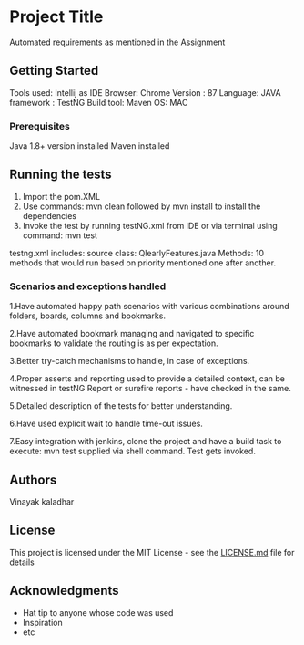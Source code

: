 # Project Title

Automated requirements as mentioned in the Assignment

## Getting Started

Tools used: Intellij as IDE
Browser: Chrome Version : 87
Language: JAVA
framework : TestNG
Build tool: Maven
OS: MAC

### Prerequisites

Java 1.8+ version installed
Maven installed

## Running the tests

1. Import the pom.XML
2. Use commands: mvn clean followed by mvn install to install the dependencies
3. Invoke the test by running testNG.xml from IDE or
   via terminal using command: mvn test

testng.xml includes:
source class: QlearlyFeatures.java
Methods: 10 methods that would run based on priority mentioned one after another.

### Scenarios and exceptions handled

1.Have automated happy path scenarios with various combinations around folders, boards, columns and bookmarks.

2.Have automated bookmark managing and navigated to specific bookmarks to validate the routing is as per expectation.

3.Better try-catch mechanisms to handle, in case of exceptions.

4.Proper asserts and reporting used to provide a detailed context, can be witnessed in testNG Report or surefire reports - have checked in the same.

5.Detailed description of the tests for better understanding.

6.Have used explicit wait to handle time-out issues.

7.Easy integration with jenkins, clone the project and have a build task to execute: mvn test supplied via shell command. Test gets invoked.

## Authors

Vinayak kaladhar

## License

This project is licensed under the MIT License - see the [LICENSE.md](LICENSE.md) file for details

## Acknowledgments

* Hat tip to anyone whose code was used
* Inspiration
* etc
